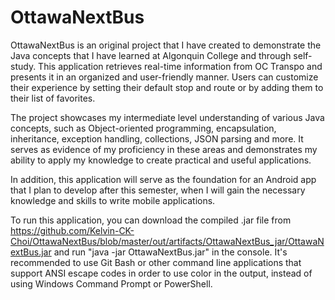 # OttawaNextBus

OttawaNextBus is an original project that I have created to demonstrate the Java concepts that I have learned at Algonquin College and through self-study. This application retrieves real-time information from OC Transpo and presents it in an organized and user-friendly manner. Users can customize their experience by setting their default stop and route or by adding them to their list of favorites.

The project showcases my intermediate level understanding of various Java concepts, such as Object-oriented programming, encapsulation, inheritance, exception handling, collections, JSON parsing and more. It serves as evidence of my proficiency in these areas and demonstrates my ability to apply my knowledge to create practical and useful applications.

In addition, this application will serve as the foundation for an Android app that I plan to develop after this semester, when I will gain the necessary knowledge and skills to write mobile applications.

To run this application, you can download the compiled .jar file from https://github.com/Kelvin-CK-Choi/OttawaNextBus/blob/master/out/artifacts/OttawaNextBus_jar/OttawaNextBus.jar and run "java -jar OttawaNextBus.jar" in the console. It's recommended to use Git Bash or other command line applications that support ANSI escape codes in order to use color in the output, instead of using Windows Command Prompt or PowerShell.